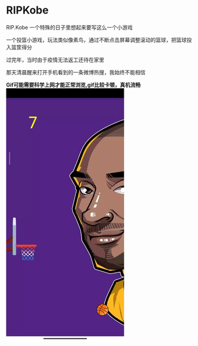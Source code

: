 # RIPKobe
RIP.Kobe
一个特殊的日子里想起来要写这么一个小游戏 

一个投篮小游戏，玩法类似像素鸟，通过不断点击屏幕调整滚动的篮球，把篮球投入篮筐得分

过完年，当时由于疫情无法返工还待在家里

那天清晨醒来打开手机看到的一条微博热搜，我始终不能相信<br>

**Gif可能需要科学上网才能正常浏览,gif比较卡顿，真机流畅**
![image](https://github.com/chenweide/RIPKobe/blob/master/image/basketball.gif)
